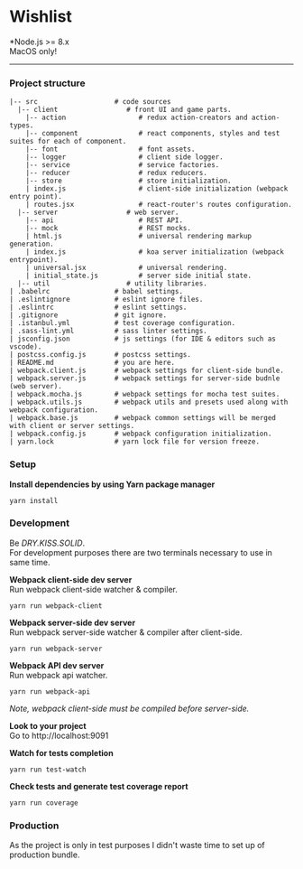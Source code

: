 # Wishlist
*Node.js >= 8.x  
MacOS only!  
*****

### Project structure
```
|-- src                   # code sources
  |-- client                 # front UI and game parts.
    |-- action                  # redux action-creators and action-types.
    |-- component               # react components, styles and test suites for each of component.
    |-- font                    # font assets.
    |-- logger                  # client side logger.
    |-- service                 # service factories.
    |-- reducer                 # redux reducers.  
    |-- store                   # store initialization. 
    | index.js                  # client-side initialization (webpack entry point).  
    | routes.jsx                # react-router's routes configuration.  
  |-- server                 # web server.  
    |-- api                     # REST API.
    |-- mock                    # REST mocks.
    | html.js                   # universal rendering markup generation.  
    | index.js                  # koa server initialization (webpack entrypoint).  
    | universal.jsx             # universal rendering.
    | initial_state.js          # server side initial state.  
  |-- util                   # utility libraries.  
| .babelrc                # babel settings.
| .eslintignore           # eslint ignore files.
| .eslintrc               # eslint settings.
| .gitignore              # git ignore.
| .istanbul.yml           # test coverage configuration.
| .sass-lint.yml          # sass linter settings.
| jsconfig.json           # js settings (for IDE & editors such as vscode).
| postcss.config.js       # postcss settings.
| README.md               # you are here.
| webpack.client.js       # webpack settings for client-side bundle.
| webpack.server.js       # webpack settings for server-side budnle (web server).
| webpack.mocha.js        # webpack settings for mocha test suites.
| webpack.utils.js        # webpack utils and presets used along with webpack configuration.
| webpack.base.js         # webpack common settings will be merged with client or server settings.
| webpack.config.js       # webpack configuration initialization.
| yarn.lock               # yarn lock file for version freeze.
```

### Setup

**Install dependencies by using Yarn package manager**
```
yarn install
```

### Development
Be *DRY.KISS.SOLID*.  
For development purposes there are two terminals necessary to use in same time.  

**Webpack client-side dev server**  
Run webpack client-side watcher & compiler.
```
yarn run webpack-client
```

**Webpack server-side dev server**  
Run webpack server-side watcher & compiler after client-side.
```
yarn run webpack-server
```

**Webpack API dev server**  
Run webpack api watcher.
```
yarn run webpack-api
```

*Note, webpack client-side must be compiled before server-side.*  

**Look to your project**  
Go to http://localhost:9091 

**Watch for tests completion**
```
yarn run test-watch
```

**Check tests and generate test coverage report**
```
yarn run coverage
```

### Production
As the project is only in test purposes I didn't waste time to set up of production bundle.